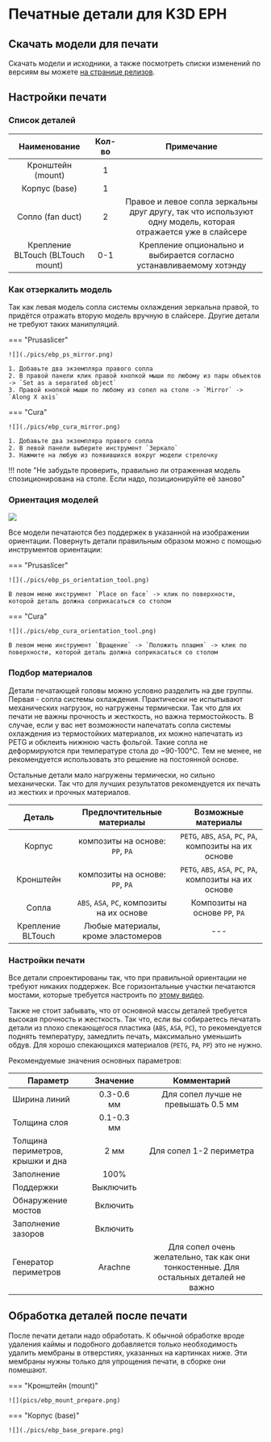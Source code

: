# Печатные детали для K3D EPH

## Скачать модели для печати

Скачать модели и исходники, а также посмотреть списки изменений по версиям вы можете [на странице релизов](./releases.md).

## Настройки печати

### Список деталей

| Наименование | Кол-во | Примечание |
|:------------:|:------:|:----------:|
| Кронштейн (mount) | 1 | |
| Корпус (base) | 1 | |
| Сопло (fan duct) | 2 | Правое и левое сопла зеркальны друг другу, так что используют одну модель, которая отражается уже в слайсере |
| Крепление BLTouch (BLTouch mount) | 0-1 | Крепление опционально и выбирается согласно устанавливаемому хотэнду |

### Как отзеркалить модель

Так как левая модель сопла системы охлаждения зеркальна правой, то придётся отражать вторую модель вручную в слайсере. Другие детали не требуют таких манипуляций.

=== "Prusaslicer"

    ![](./pics/ebp_ps_mirror.png)

    1. Добавьте два экземпляра правого сопла
    2. В правой панели клик правой кнопкой мыши по любому из пары объектов -> `Set as a separated object`
    3. Правой кнопкой мыши по любому из сопел на столе -> `Mirror` -> `Along X axis`

=== "Cura"

    ![](./pics/ebp_cura_mirror.png)

    1. Добавьте два экземпляра правого сопла
    2. В левой панели выберите инструмент `Зеркало`
    3. Нажмите на любую из появившихся вокруг модели стрелочку

!!! note "Не забудьте проверить, правильно ли отраженная модель спозиционирована на столе. Если надо, позиционируйте её заново"

### Ориентация моделей

![](./pics/ebp_orientation.png)

Все модели печатаются без поддержек в указанной на изображении ориентации. Повернуть детали правильным образом можно с помощью инструментов ориентации:

=== "Prusaslicer"

    ![](./pics/ebp_ps_orientation_tool.png)

    В левом меню инструмент `Place on face` -> клик по поверхности, которой деталь должна соприкасаться со столом

=== "Cura"

    ![](./pics/ebp_cura_orientation_tool.png)

    В левом меню инструмент `Вращение` -> `Положить плашмя` -> клик по поверхности, которой деталь должна соприкасаться со столом

### Подбор материалов

Детали печатающей головы можно условно разделить на две группы. Первая - сопла системы охлаждения. Практически не испытывают механических нагрузок, но нагружены термически. Так что для их печати не важны прочность и жесткость, но важна термостойкость. В случае, если у вас нет возможности напечатать сопла системы охлаждения из термостойких материалов, их можно напечатать из PETG и обклеить нижнюю часть фольгой. Такие сопла не деформируются при температуре стола до ~90-100°C. Тем не менее, не рекомендуется использовать это решение на постоянной основе.

Остальные детали мало нагружены термически, но сильно механически. Так что для лучших результатов рекомендуется их печать из жестких и прочных материалов.

| Деталь | Предпочтительные материалы | Возможные материалы |
|:------:|:--------------------------:|:-------------------:|
| Корпус | композиты на основе: `PP`, `PA` | `PETG`, `ABS`, `ASA`, `PC`, `PA`, композиты на их основе |
| Кронштейн | композиты на основе: `PP`, `PA` | `PETG`, `ABS`, `ASA`, `PC`, `PA`, композиты на их основе |
| Сопла | `ABS`, `ASA`, `PC`, композиты на их основе | Композиты на основе `PP`, `PA` |
| Крепление BLTouch | Любые материалы, кроме эластомеров | --- |

### Настройки печати

Все детали спроектированы так, что при правильной ориентации не требуют никаких поддержек. Все горизонтальные участки печатаются мостами, которые требуется настроить по [этому видео](https://www.youtube.com/watch?v=Xf8D3R_VADo). 

Также не стоит забывать, что от основной массы деталей требуется высокая прочность и жесткость. Так что, если вы собираетесь печатать детали из плохо спекающегося пластика (`ABS`, `ASA`, `PC`), то рекомендуется поднять температуру, замедлить печать, максимально уменьшить обдув. Для хорошо спекающихся материалов (`PETG`, `PA`, `PP`) это не нужно.

Рекомендуемые значения основных параметров:

| Параметр                         | Значение               | Комментарий |
| -------------------------------- |:----------------------:|:-----------:|
| Ширина линий                     | 0.3-0.6 мм             | Для сопел лучше не превышать 0.5 мм |
| Толщина слоя                     | 0.1-0.3 мм             | |
| Толщина периметров, крышки и дна | 2 мм                   | Для сопел 1-2 периметра |
| Заполнение                       | 100%                   | |
| Поддержки                        | Выключить              | |
| Обнаружение мостов               | Включить               | |
| Заполнение зазоров               | Включить               | |
| Генератор периметров             | Arachne | Для сопел очень желательно, так как они тонкостенные. Для остальных деталей не важно |

## Обработка деталей после печати

После печати детали надо обработать. К обычной обработке вроде удаления каймы и подобного добавляется только необходимость удалить мембраны в отверстиях, указанных на картинках ниже. Эти мембраны нужны только для упрощения печати, в сборке они помешают.

=== "Кронштейн (mount)"

    ![](pics/ebp_mount_prepare.png)

=== "Корпус (base)"

    ![](./pics/ebp_base_prepare.png)
